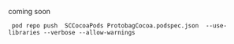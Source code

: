 coming soon

```
 pod repo push  SCCocoaPods ProtobagCocoa.podspec.json  --use-libraries --verbose --allow-warnings
```
